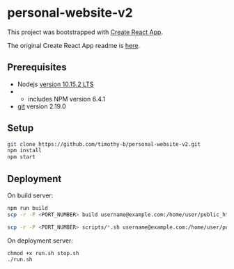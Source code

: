 # personal-website-v2

This project was bootstrapped with [Create React App](https://github.com/facebookincubator/create-react-app).

The original Create React App readme is [here](create-react-app-README.md).

## Prerequisites

* Nodejs [version 10.15.2 LTS](https://nodejs.org/dist/v10.15.2/)
* * includes NPM version 6.4.1
* [git](https://mirrors.edge.kernel.org/pub/software/scm/git/) version 2.19.0

## Setup
```sh
git clone https://github.com/timothy-b/personal-website-v2.git
npm install
npm start
```

## Deployment
On build server:
```sh
npm run build
scp -r -P <PORT_NUMBER> build username@example.com:/home/user/public_html/personal-website-v2

scp -r -P <PORT_NUMBER> scripts/*.sh username@example.com:/home/user/public_html/personal-website-v2
```

On deployment server:
```
chmod +x run.sh stop.sh
./run.sh
```

